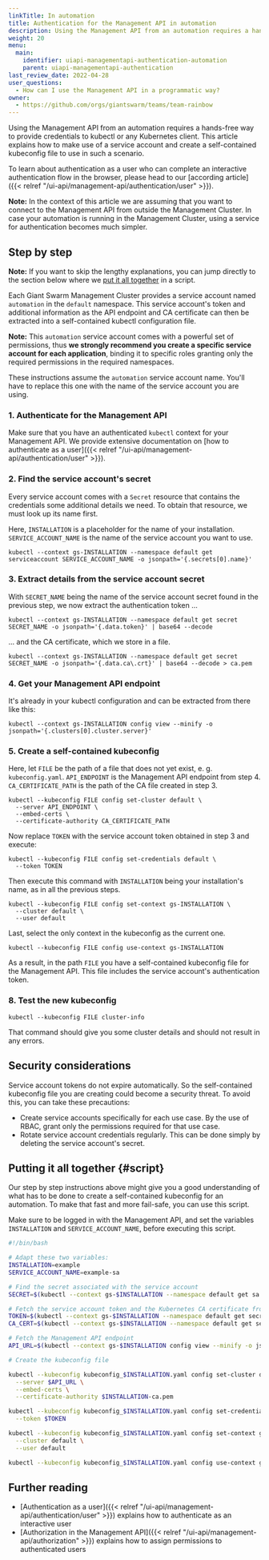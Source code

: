 ```yaml
---
linkTitle: In automation
title: Authentication for the Management API in automation
description: Using the Management API from an automation requires a hands-free way to provide credentials to kubectl or any Kubernetes client. This article explains how to obtain a service account token to use in such a scenario.
weight: 20
menu:
  main:
    identifier: uiapi-managementapi-authentication-automation
    parent: uiapi-managementapi-authentication
last_review_date: 2022-04-28
user_questions:
  - How can I use the Management API in a programmatic way?
owner:
  - https://github.com/orgs/giantswarm/teams/team-rainbow
---
```


Using the Management API from an automation requires a hands-free way to provide credentials to kubectl or any Kubernetes client. This article explains how to make use of a service account and create a self-contained kubeconfig file to use in such a scenario.

To learn about authentication as a user who can complete an interactive authentication flow in the browser, please head to our [according article]({{< relref "/ui-api/management-api/authentication/user" >}}).

**Note:** In the context of this article we are assuming that you want to connect to the Management API from outside the Management Cluster. In case your automation is running in the Management Cluster, using a service for authentication becomes much simpler.

## Step by step

**Note:** If you want to skip the lengthy explanations, you can jump directly to the section below where we [put it all together](#script) in a script.

Each Giant Swarm Management Cluster provides a service account named `automation` in the `default` namespace. This service account's token and additional information as the API endpoint and CA certificate can then be extracted into a self-contained kubectl configuration file.

**Note:** This `automation` service account comes with a powerful set of permissions, thus **we strongly recommend you create a specific service account for each application**, binding it to specific roles granting only the required permissions in the required namespaces.

These instructions assume the `automation` service account name. You'll have to replace this one with the name of the service account you are using.

### 1. Authenticate for the Management API

Make sure that you have an authenticated `kubectl` context for your Management API. We provide extensive documentation on [how to authenticate as a user]({{< relref "/ui-api/management-api/authentication/user" >}}).

### 2. Find the service account's secret

Every service account comes with a `Secret` resource that contains the credentials some additional details we need. To obtain that resource, we must look up its name first.

Here, `INSTALLATION` is a placeholder for the name of your installation. `SERVICE_ACCOUNT_NAME` is the name of the service account you want to use.

```nohighlight
kubectl --context gs-INSTALLATION --namespace default get serviceaccount SERVICE_ACCOUNT_NAME -o jsonpath='{.secrets[0].name}'
```

### 3. Extract details from the service account secret

With `SECRET_NAME` being the name of the service account secret found in the previous step, we now extract the authentication token ...

```nohighlight
kubectl --context gs-INSTALLATION --namespace default get secret SECRET_NAME -o jsonpath='{.data.token}' | base64 --decode
```

... and the CA certificate, which we store in a file.

```nohighlight
kubectl --context gs-INSTALLATION --namespace default get secret SECRET_NAME -o jsonpath='{.data.ca\.crt}' | base64 --decode > ca.pem
```

### 4. Get your Management API endpoint

It's already in your kubectl configuration and can be extracted from there like this:

```nohighlight
kubectl --context gs-INSTALLATION config view --minify -o jsonpath='{.clusters[0].cluster.server}'
```

### 5. Create a self-contained kubeconfig

Here, let `FILE` be the path of a file that does not yet exist, e. g. `kubeconfig.yaml`. `API_ENDPOINT` is the Management API endpoint from step 4. `CA_CERTIFICATE_PATH` is the path of the CA file created in step 3.

```nohighlight
kubectl --kubeconfig FILE config set-cluster default \
  --server API_ENDPOINT \
  --embed-certs \
  --certificate-authority CA_CERTIFICATE_PATH
```

Now replace `TOKEN` with the service account token obtained in step 3 and execute:

```nohighlight
kubectl --kubeconfig FILE config set-credentials default \
  --token TOKEN
```

Then execute this command with `INSTALLATION` being your installation's name, as in all the previous steps.

```nohighlight
kubectl --kubeconfig FILE config set-context gs-INSTALLATION \
  --cluster default \
  --user default
```

Last, select the only context in the kubeconfig as the current one.

```nohighlight
kubectl --kubeconfig FILE config use-context gs-INSTALLATION
```

As a result, in the path `FILE` you have a self-contained kubeconfig file for the Management API. This file includes the service account's authentication token.


### 8. Test the new kubeconfig

```nohighlight
kubectl --kubeconfig FILE cluster-info
```

That command should give you some cluster details and should not result in any errors.

## Security considerations

Service account tokens do not expire automatically. So the self-contained kubeconfig file you are creating could become a security threat. To avoid this, you can take these precautions:

- Create service accounts specifically for each use case. By the use of RBAC, grant only the permissions required for that use case.
- Rotate service account credentials regularly. This can be done simply by deleting the service account's secret.

## Putting it all together {#script}

Our step by step instructions above might give you a good understanding of what has to be done to create a self-contained kubeconfig for an automation. To make that fast and more fail-safe, you can use this script.

Make sure to be logged in with the Management API, and set the variables `INSTALLATION` and `SERVICE_ACCOUNT_NAME`, before executing this script.

```bash
#!/bin/bash

# Adapt these two variables:
INSTALLATION=example
SERVICE_ACCOUNT_NAME=example-sa

# Find the secret associated with the service account
SECRET=$(kubectl --context gs-$INSTALLATION --namespace default get sa $SERVICE_ACCOUNT_NAME -o jsonpath='{.secrets[0].name}')

# Fetch the service account token and the Kubernetes CA certificate from the secret
TOKEN=$(kubectl --context gs-$INSTALLATION --namespace default get secret $SECRET -o jsonpath='{.data.token}' | base64 --decode)
CA_CERT=$(kubectl --context gs-$INSTALLATION --namespace default get secret $SECRET -o jsonpath='{.data.ca\.crt}')

# Fetch the Management API endpoint
API_URL=$(kubectl --context gs-$INSTALLATION config view --minify -o jsonpath='{.clusters[0].cluster.server}')

# Create the kubeconfig file

kubectl --kubeconfig kubeconfig_$INSTALLATION.yaml config set-cluster default \
  --server $API_URL \
  --embed-certs \
  --certificate-authority $INSTALLATION-ca.pem

kubectl --kubeconfig kubeconfig_$INSTALLATION.yaml config set-credentials default \
  --token $TOKEN

kubectl --kubeconfig kubeconfig_$INSTALLATION.yaml config set-context gs-$INSTALLATION \
  --cluster default \
  --user default

kubectl --kubeconfig kubeconfig_$INSTALLATION.yaml config use-context gs-$INSTALLATION
```

## Further reading

- [Authentication as a user]({{< relref "/ui-api/management-api/authentication/user" >}}) explains how to authenticate as an interactive user
- [Authorization in the Management API]({{< relref "/ui-api/management-api/authorization" >}}) explains how to assign permissions to authenticated users
